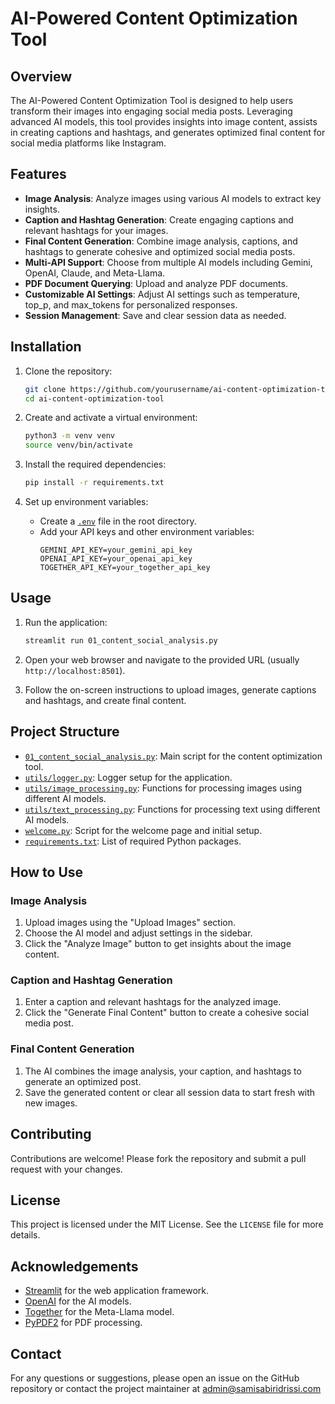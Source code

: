 # AI-Powered Content Optimization Tool

## Overview

The AI-Powered Content Optimization Tool is designed to help users transform their images into engaging social media posts. Leveraging advanced AI models, this tool provides insights into image content, assists in creating captions and hashtags, and generates optimized final content for social media platforms like Instagram.

## Features

- **Image Analysis**: Analyze images using various AI models to extract key insights.
- **Caption and Hashtag Generation**: Create engaging captions and relevant hashtags for your images.
- **Final Content Generation**: Combine image analysis, captions, and hashtags to generate cohesive and optimized social media posts.
- **Multi-API Support**: Choose from multiple AI models including Gemini, OpenAI, Claude, and Meta-Llama.
- **PDF Document Querying**: Upload and analyze PDF documents.
- **Customizable AI Settings**: Adjust AI settings such as temperature, top_p, and max_tokens for personalized responses.
- **Session Management**: Save and clear session data as needed.

## Installation

1. Clone the repository:
    ```sh
    git clone https://github.com/yourusername/ai-content-optimization-tool.git
    cd ai-content-optimization-tool
    ```

2. Create and activate a virtual environment:
    ```sh
    python3 -m venv venv
    source venv/bin/activate
    ```

3. Install the required dependencies:
    ```sh
    pip install -r requirements.txt
    ```

4. Set up environment variables:
    - Create a [`.env`](command:_github.copilot.openRelativePath?%5B%7B%22scheme%22%3A%22file%22%2C%22authority%22%3A%22%22%2C%22path%22%3A%22%2FUsers%2Fsamisabir-idrissi%2Fcode%2Fpython%2Fai_social_media_mgmt_streamlit%2F.env%22%2C%22query%22%3A%22%22%2C%22fragment%22%3A%22%22%7D%5D "/Users/samisabir-idrissi/code/python/ai_social_media_mgmt_streamlit/.env") file in the root directory.
    - Add your API keys and other environment variables:
        ```
        GEMINI_API_KEY=your_gemini_api_key
        OPENAI_API_KEY=your_openai_api_key
        TOGETHER_API_KEY=your_together_api_key
        ```

## Usage

1. Run the application:
    ```sh
    streamlit run 01_content_social_analysis.py
    ```

2. Open your web browser and navigate to the provided URL (usually `http://localhost:8501`).

3. Follow the on-screen instructions to upload images, generate captions and hashtags, and create final content.

## Project Structure

- [`01_content_social_analysis.py`](command:_github.copilot.openRelativePath?%5B%7B%22scheme%22%3A%22file%22%2C%22authority%22%3A%22%22%2C%22path%22%3A%22%2FUsers%2Fsamisabir-idrissi%2Fcode%2Fpython%2Fai_social_media_mgmt_streamlit%2Fsrc%2Fpages%2F01_content_social_analysis.py%22%2C%22query%22%3A%22%22%2C%22fragment%22%3A%22%22%7D%5D "/Users/samisabir-idrissi/code/python/ai_social_media_mgmt_streamlit/src/pages/01_content_social_analysis.py"): Main script for the content optimization tool.
- [`utils/logger.py`](command:_github.copilot.openRelativePath?%5B%7B%22scheme%22%3A%22file%22%2C%22authority%22%3A%22%22%2C%22path%22%3A%22%2FUsers%2Fsamisabir-idrissi%2Fcode%2Fpython%2Fai_social_media_mgmt_streamlit%2Fsrc%2Futils%2Flogger.py%22%2C%22query%22%3A%22%22%2C%22fragment%22%3A%22%22%7D%5D "/Users/samisabir-idrissi/code/python/ai_social_media_mgmt_streamlit/src/utils/logger.py"): Logger setup for the application.
- [`utils/image_processing.py`](command:_github.copilot.openRelativePath?%5B%7B%22scheme%22%3A%22file%22%2C%22authority%22%3A%22%22%2C%22path%22%3A%22%2FUsers%2Fsamisabir-idrissi%2Fcode%2Fpython%2Fai_social_media_mgmt_streamlit%2Fsrc%2Futils%2Fimage_processing.py%22%2C%22query%22%3A%22%22%2C%22fragment%22%3A%22%22%7D%5D "/Users/samisabir-idrissi/code/python/ai_social_media_mgmt_streamlit/src/utils/image_processing.py"): Functions for processing images using different AI models.
- [`utils/text_processing.py`](command:_github.copilot.openRelativePath?%5B%7B%22scheme%22%3A%22file%22%2C%22authority%22%3A%22%22%2C%22path%22%3A%22%2FUsers%2Fsamisabir-idrissi%2Fcode%2Fpython%2Fai_social_media_mgmt_streamlit%2Fsrc%2Futils%2Ftext_processing.py%22%2C%22query%22%3A%22%22%2C%22fragment%22%3A%22%22%7D%5D "/Users/samisabir-idrissi/code/python/ai_social_media_mgmt_streamlit/src/utils/text_processing.py"): Functions for processing text using different AI models.
- [`welcome.py`](command:_github.copilot.openRelativePath?%5B%7B%22scheme%22%3A%22file%22%2C%22authority%22%3A%22%22%2C%22path%22%3A%22%2FUsers%2Fsamisabir-idrissi%2Fcode%2Fpython%2Fai_social_media_mgmt_streamlit%2Fsrc%2Fwelcome.py%22%2C%22query%22%3A%22%22%2C%22fragment%22%3A%22%22%7D%5D "/Users/samisabir-idrissi/code/python/ai_social_media_mgmt_streamlit/src/welcome.py"): Script for the welcome page and initial setup.
- [`requirements.txt`](command:_github.copilot.openRelativePath?%5B%7B%22scheme%22%3A%22file%22%2C%22authority%22%3A%22%22%2C%22path%22%3A%22%2FUsers%2Fsamisabir-idrissi%2Fcode%2Fpython%2Fai_social_media_mgmt_streamlit%2Frequirements.txt%22%2C%22query%22%3A%22%22%2C%22fragment%22%3A%22%22%7D%5D "/Users/samisabir-idrissi/code/python/ai_social_media_mgmt_streamlit/requirements.txt"): List of required Python packages.

## How to Use

### Image Analysis

1. Upload images using the "Upload Images" section.
2. Choose the AI model and adjust settings in the sidebar.
3. Click the "Analyze Image" button to get insights about the image content.

### Caption and Hashtag Generation

1. Enter a caption and relevant hashtags for the analyzed image.
2. Click the "Generate Final Content" button to create a cohesive social media post.

### Final Content Generation

1. The AI combines the image analysis, your caption, and hashtags to generate an optimized post.
2. Save the generated content or clear all session data to start fresh with new images.

## Contributing

Contributions are welcome! Please fork the repository and submit a pull request with your changes.

## License

This project is licensed under the MIT License. See the `LICENSE` file for more details.

## Acknowledgements

- [Streamlit](https://streamlit.io/) for the web application framework.
- [OpenAI](https://openai.com/) for the AI models.
- [Together](https://together.xyz/) for the Meta-Llama model.
- [PyPDF2](https://pypdf2.readthedocs.io/) for PDF processing.

## Contact

For any questions or suggestions, please open an issue on the GitHub repository or contact the project maintainer at admin@samisabiridrissi.com